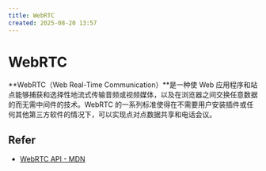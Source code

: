 ```yaml
---
title: WebRTC
created: 2025-08-20 13:57
---
```



<!-- markdownlint-disable MD025 -->

# WebRTC

**WebRTC（Web Real-Time Communication）**是一种使 Web 应用程序和站点能够捕获和选择性地流式传输音频或视频媒体，以及在浏览器之间交换任意数据的而无需中间件的技术。WebRTC 的一系列标准使得在不需要用户安装插件或任何其他第三方软件的情况下，可以实现点对点数据共享和电话会议。

## Refer

- [WebRTC API - MDN](https://developer.mozilla.org/zh-CN/docs/Web/API/WebRTC_API)
